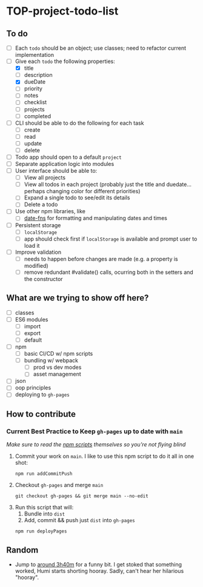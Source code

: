 # TOP-project-todo-list

## To do

- [ ] Each `todo` should be an object; use classes; need to refactor current implementation
- [ ] Give each `todo` the following properties:
  - [x] title
  - [ ] description
  - [x] dueDate
  - [ ] priority
  - [ ] notes
  - [ ] checklist
  - [ ] projects
  - [ ] completed
- [ ] CLI should be able to do the following for each task
  - [ ] create
  - [ ] read
  - [ ] update
  - [ ] delete
- [ ] Todo app should open to a default `project`
- [ ] Separate application logic into modules
- [ ] User interface should be able to:
  - [ ] View all projects
  - [ ] View all todos in each project (probably just the title and duedate… perhaps changing color for different priorities)
  - [ ] Expand a single todo to see/edit its details
  - [ ] Delete a todo
- [ ] Use other npm libraries, like
  - [ ] [date-fns](https://github.com/date-fns/date-fns) for formatting and manipulating dates and times
- [ ] Persistent storage
  - [ ] `localStorage`
  - [ ] app should check first if `localStorage` is available and prompt user to load it
- [ ] Improve validation
  - [ ] needs to happen before changes are made (e.g. a property is modified)
  - [ ] remove redundant #validate() calls, ocurring both in the setters and the constructor

## What are we trying to show off here?

- [ ] classes
- [ ] ES6 modules
  - [ ] import
  - [ ] export
  - [ ] default
- [ ] npm
  - [ ] basic CI/CD w/ npm scripts
  - [ ] bundling w/ webpack
    - [ ] prod vs dev modes
    - [ ] asset management
- [ ] json
- [ ] oop principles
- [ ] deploying to `gh-pages`

## How to contribute

### Current Best Practice to Keep `gh-pages` up to date with `main`

_Make sure to read the [npm scripts](https://github.com/SupraSensum/TOP-project-restaurant-menu/blob/main/package.json) themselves so you're not flying blind_

1. Commit your work on `main`. I like to use this npm script to do it all in one shot:
    ```
    npm run addCommitPush
    ```
1. Checkout `gh-pages` and merge `main`
    ```
    git checkout gh-pages && git merge main --no-edit
    ```
1. Run this script that will:
    1. Bundle into `dist`
    1. Add, commit && push just `dist` into `gh-pages`
    ```
    npm run deployPages
    ```

## Random
- Jump to [around 3h40m](https://youtube.com/live/MtU0hqes5do?feature=share) for a funny bit. I get stoked that something worked, Humi starts shorting hooray. Sadly, can't hear her hilarious "hooray".